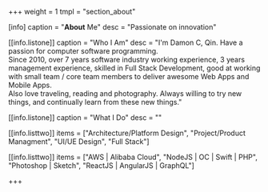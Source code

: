 +++
weight = 1
tmpl = "section_about"

[info]
caption = "<strong>About</strong> Me"
desc = "Passionate on innovation"



[[info.listone]]
caption = "Who I Am"
desc = "I'm Damon C, Qin. Have a passion for computer software programming.<br/> Since 2010, over 7 years software industry working experience, 3 years management experience, skilled in Full Stack Development, good at working with small team / core team members to deliver awesome Web Apps and Mobile Apps.<br/> Also love traveling, reading and photography. Always willing to try new things, and continually learn from these new things."

[[info.listone]]
caption = "What I Do"
desc = ""

[[info.listtwo]]
items = ["Architecture/Platform Design", "Project/Product Managment", "UI/UE Design", "Full Stack"]

[[info.listtwo]]
items = ["AWS | Alibaba Cloud", "NodeJS | OC | Swift | PHP", "Photoshop | Sketch", "ReactJS | AngularJS | GraphQL"]

+++
